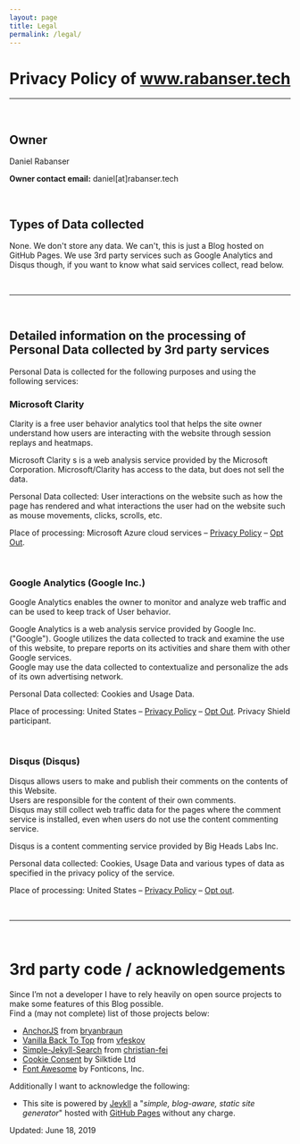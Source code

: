 ```yaml
---
layout: page
title: Legal
permalink: /legal/
---
```


# Privacy Policy of www.rabanser.tech
* * *

<br>

## Owner

Daniel Rabanser

**Owner contact email:** daniel[at]rabanser.tech

<br>


## Types of Data collected

None. We don't store any data. We can't, this is just a Blog hosted on GitHub Pages. We use 3rd party services such as Google Analytics and Disqus though, if you want to know what said services collect, read below.

<br>

* * *

<br>

## Detailed information on the processing of Personal Data collected by 3rd party services

Personal Data is collected for the following purposes and using the following services:  


### Microsoft Clarity

Clarity is a free user behavior analytics tool that helps the site owner understand how users are interacting with the website through session replays and heatmaps.

Microsoft Clarity s is a web analysis service provided by the Microsoft Corporation.
Microsoft/Clarity has access to the data, but does not sell the data.

Personal Data collected: User interactions on the website such as how the page has rendered and what interactions the user had on the website such as mouse movements, clicks, scrolls, etc.

Place of processing: Microsoft Azure cloud services – [Privacy Policy][1] – [Opt Out][2].

<br>


### Google Analytics (Google Inc.)

Google Analytics enables the owner to monitor and analyze web traffic and can be used to keep track of User behavior.

Google Analytics is a web analysis service provided by Google Inc. ("Google"). Google utilizes the data collected to track and examine the use of this website, to prepare reports on its activities and share them with other Google services.  
Google may use the data collected to contextualize and personalize the ads of its own advertising network.

Personal Data collected: Cookies and Usage Data. 

Place of processing: United States – [Privacy Policy][3] – [Opt Out][4]. Privacy Shield participant. 

<br>


### Disqus (Disqus)

Disqus allows users to make and publish their comments on the contents of this Website.  
Users are responsible for the content of their own comments.  
Disqus may still collect web traffic data for the pages where the comment service is installed, even when users do not use the content commenting service.


Disqus is a content commenting service provided by Big Heads Labs Inc.

Personal data collected: Cookies, Usage Data and various types of data as specified in the privacy policy of the service. 

Place of processing: United States – [Privacy Policy][5] – [Opt out][6].

<br>

* * *

<br>

# 3rd party code / acknowledgements
Since I’m not a developer I have to rely heavily on open source projects to make some features of this Blog possible.  
Find a (may not complete) list of those projects below:
- [AnchorJS](https://github.com/bryanbraun/anchorjs) from [bryanbraun](https://github.com/bryanbraun)
- [Vanilla Back To Top](https://github.com/vfeskov/vanilla-back-to-top) from [vfeskov](https://github.com/vfeskov)
- [Simple-Jekyll-Search](https://github.com/christian-fei/Simple-Jekyll-Search) from [christian-fei](https://github.com/christian-fei)
- [Cookie Consent](https://cookieconsent.insites.com/) by Silktide Ltd
- [Font Awesome](https://fontawesome.com/) by Fonticons, Inc.

Additionally I want to acknowledge the following:
- This site is powered by [Jeykll](https://jekyllrb.com/) a "*simple, blog-aware, static site generator*" hosted with [GitHub Pages](https://pages.github.com/) without any charge.


Updated: June 18, 2019

[1]: https://docs.microsoft.com/en-us/clarity/faq#privacy
[2]: https://docs.microsoft.com/en-us/clarity/faq#is-there-an-option-for-do-not-track-setting
[3]: https://www.google.com/intl/en/policies/privacy/
[4]: https://tools.google.com/dlpage/gaoptout?hl=en
[5]: https://help.disqus.com/customer/portal/articles/466259-privacy-policy
[6]: https://help.disqus.com/customer/portal/articles/1657951
